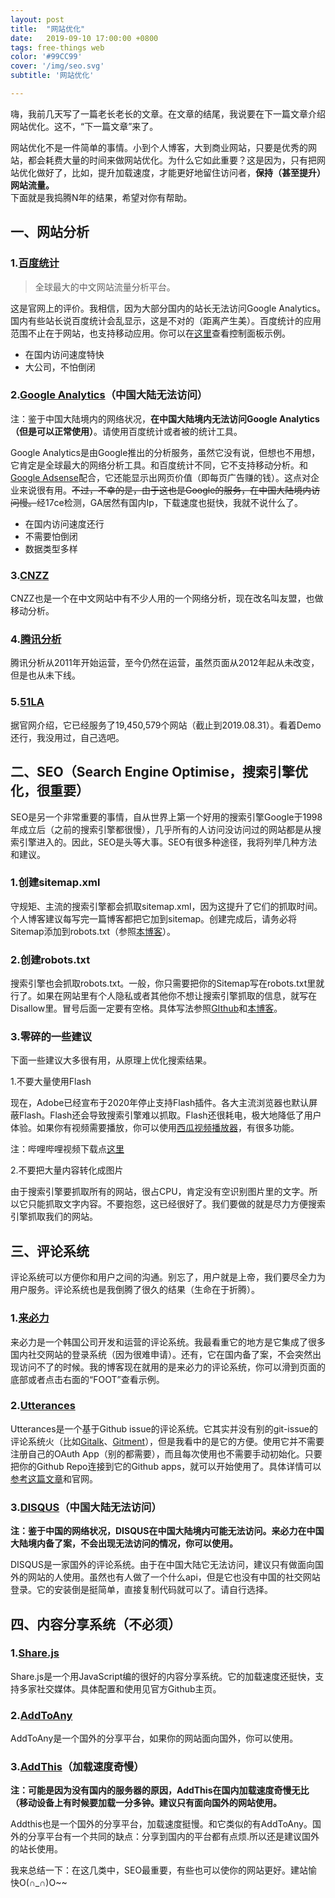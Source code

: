 ```yaml
---
layout: post
title:  "网站优化"
date:   2019-09-10 17:00:00 +0800
tags: free-things web
color: '#99CC99'
cover: '/img/seo.svg'
subtitle: '网站优化'

---
```


嗨，我前几天写了一篇老长老长的文章。在文章的结尾，我说要在下一篇文章介绍网站优化。这不，“下一篇文章”来了。<br>

网站优化不是一件简单的事情。小到个人博客，大到商业网站，只要是优秀的网站，都会耗费大量的时间来做网站优化。为什么它如此重要？这是因为，只有把网站优化做好了，比如，提升加载速度，才能更好地留住访问者，**保持（甚至提升）网站流量。**<br>
下面就是我捣腾N年的结果，希望对你有帮助。<br>

## 一、网站分析<br>

### 1.[百度统计](https://tongji.baidu.com)<br>

> 全球最大的中文网站流量分析平台。<br>

这是官网上的评价。我相信，因为大部分国内的站长无法访问Google Analytics。国内有些站长说百度统计会乱显示，这是不对的（距离产生美）。百度统计的应用范围不止在于网站，也支持移动应用。你可以在[这里](https://tongji.baidu.com/web/demo/overview/index?siteId=5503017)查看控制面板示例。<br>

- 在国内访问速度特快<br>
- 大公司，不怕倒闭<br>

### 2.[Google Analytics](https://analytics.google.com/)（中国大陆无法访问）<br>

注：鉴于中国大陆境内的网络状况，**在中国大陆境内无法访问Google Analytics（但是可以正常使用）**。请使用百度统计或者被的统计工具。<br>

Google Analytics是由Google推出的分析服务，虽然它没有说，但想也不用想，它肯定是全球最大的网络分析工具。和百度统计不同，它不支持移动分析。和[Google Adsense](https://www.google.cn/adsense)配合，它还能显示出网页价值（即每页广告赚的钱）。这点对企业来说很有用。~~不过，不幸的是，由于这也是Google的服务，在中国大陆境内访问慢。~~经17ce检测，GA居然有国内Ip，下载速度也挺快，我就不说什么了。<br>

- 在国内访问速度还行<br>
- 不需要怕倒闭<br>
- 数据类型多样<br>

### 3.[CNZZ](https://web.umeng.com/main.php?c=user&a=index)<br>

CNZZ也是一个在中文网站中有不少人用的一个网络分析，现在改名叫友盟，也做移动分析。<br>

### 4.[腾讯分析](https://ta.qq.com/analysis/index)<br>

腾讯分析从2011年开始运营，至今仍然在运营，虽然页面从2012年起从未改变，但是也从未下线。<br>

### 5.[51LA](https://www.51.la/)<br>

据官网介绍，它已经服务了19,450,579个网站（截止到2019.08.31）。看着Demo还行，我没用过，自己选吧。<br>

## 二、SEO（Search Engine Optimise，搜索引擎优化，很重要）<br>

SEO是另一个非常重要的事情，自从世界上第一个好用的搜索引擎Google于1998年成立后（之前的搜索引擎都很慢），几乎所有的人访问没访问过的网站都是从搜索引擎进入的。因此，SEO是头等大事。SEO有很多种途径，我将列举几种方法和建议。<br>

### 1.创建sitemap.xml<br>

守规矩、主流的搜索引擎都会抓取sitemap.xml，因为这提升了它们的抓取时间。个人博客建议每写完一篇博客都把它加到sitemap。创建完成后，请务必将Sitemap添加到robots.txt（参照[本博客](https://pinwen.cc/robots.txt)）。<br>

### 2.创建robots.txt<br>

搜索引擎也会抓取robots.txt。一般，你只需要把你的Sitemap写在robots.txt里就行了。如果在网站里有个人隐私或者其他你不想让搜索引擎抓取的信息，就写在Disallow里。冒号后面一定要有空格。具体写法参照[GIthub](https://github.com/robots.txt)和[本博客](https://pinwen.cc/robots.txt)。<br>

### 3.零碎的一些建议<br>

下面一些建议大多很有用，从原理上优化搜索结果。<br>

1.不要大量使用Flash<br>

现在，Adobe已经宣布于2020年停止支持Flash插件。各大主流浏览器也默认屏蔽Flash。Flash还会导致搜索引擎难以抓取。Flash还很耗电，极大地降低了用户体验。如果你有视频需要播放，你可以使用[西瓜视频播放器](https://h5player.bytedance.com/)，有很多功能。<br>

注：哔哩哔哩视频下载点[这里](https://pinwen.cc/2019/09/15/%E4%B8%8B%E8%BD%BD%E5%93%94%E5%93%A9%E5%93%94%E5%93%A9%E8%A7%86%E9%A2%91.html)<br>

2.不要把大量内容转化成图片<br>

由于搜索引擎要抓取所有的网站，很占CPU，肯定没有空识别图片里的文字。所以它只能抓取文字内容。不要抱怨，这已经很好了。我们要做的就是尽力方便搜索引擎抓取我们的网站。<br>

## 三、评论系统<br>

评论系统可以方便你和用户之间的沟通。别忘了，用户就是上帝，我们要尽全力为用户服务。评论系统也是我倒腾了很久的结果（生命在于折腾）。<br>

### 1.[来必力](https://www.livere.com/)<br>

来必力是一个韩国公司开发和运营的评论系统。我最看重它的地方是它集成了很多国内社交网站的登录系统（因为很难申请）。还有，它在国内备了案，不会突然出现访问不了的时候。我的博客现在就用的是来必力的评论系统，你可以滑到页面的底部或者点击右面的“FOOT”查看示例。<br>

### 2.[Utterances](https://utteranc.es/)<br>

Utterances是一个基于Github issue的评论系统。它其实并没有别的git-issue的评论系统火（比如[Gitalk](https://github.com/gitalk/gitalk)、[Gitment](https://github.com/imsun/gitment)），但是我看中的是它的方便。使用它并不需要注册自己的OAuth App（别的都需要），而且每次使用也不需要手动初始化。只要把你的Github Repo连接到它的Github apps，就可以开始使用了。具体详情可以[参考这篇文章](https://nusr.github.io/post/2019/2019-05-04-utterances-introduce/)和官网。<br>

### 3.[DISQUS](https://disqus.com)（中国大陆无法访问）<br>

**注：鉴于中国的网络状况，DISQUS在中国大陆境内可能无法访问。来必力在中国大陆境内备了案，不会出现无法访问的情况，你可以使用。**<br>

DISQUS是一家国外的评论系统。由于在中国大陆它无法访问，建议只有做面向国外的网站的人使用。虽然也有人做了一个什么api，但是它也没有中国的社交网站登录。它的安装倒是挺简单，直接复制代码就可以了。请自行选择。<br>

## 四、内容分享系统（不必须）<br>

### 1.[Share.js](https://github.com/overtrue/share.js)<br>

Share.js是一个用JavaScript编的很好的内容分享系统。它的加载速度还挺快，支持多家社交媒体。具体配置和使用见官方Github主页。<br>

### 2.[AddToAny](https://www.addtoany.com/)<br>

AddToAny是一个国外的分享平台，如果你的网站面向国外，你可以使用。<br>

### 3.[AddThis](https://www.addthis.com/)（加载速度奇慢）<br>

**注：可能是因为没有国内的服务器的原因，AddThis在国内加载速度奇慢无比（移动设备上有时候要加载一分多钟。建议只有面向国外的网站使用。**<br>

Addthis也是一个国外的分享平台，加载速度挺慢。和它类似的有AddToAny。国外的分享平台有一个共同的缺点：分享到国内的平台都有点烦.所以还是建议国外的站长使用。<br>

我来总结一下：在这几类中，SEO最重要，有些也可以使你的网站更好。建站愉快O(∩_∩)O~~<br>
